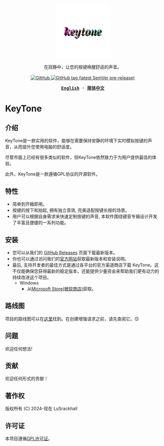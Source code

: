 <p align="center" style="text-align: center">
  <img src="./frontend/src/assets/img/KeyTone.png" width="35%"><br/>
</p>
<p align="center">
  在寂静中，让您的按键唤醒舒适的声音。
  <br/>
  <br/>
  <a href="https://github.com/LuSrackhall/KeyTone/blob/main/LICENSE">
    <img alt="GitHub" src="https://img.shields.io/github/license/LuSrackhall/KeyTone"/>
  </a>
  <a href="https://github.com/LuSrackhall/KeyTone/tags" rel="nofollow">
    <img alt="GitHub tag (latest SemVer pre-release)" src="https://img.shields.io/github/v/tag/LuSrackhall/KeyTone?include_prereleases&label=version"/>
  </a>
</p>

<div align="center">
<strong>
<samp>

[English](README.md) · [简体中文](README.zh-CN.md)

</samp>
</strong>
</div>

# KeyTone

## 介绍

KeyTone是一款实用的软件，能够在需要保持安静的环境下实时模拟按键的声音，从而提升您使用电脑的舒适度。

尽管市面上已经有很多类似的软件，但KeyTone依然致力于为用户提供最佳的体验。

此外，KeyTone是一款遵循GPL协议的开源软件。

## 特性

* 简单到开箱即用。
* 按键的按下和抬起, 拥有独立音效, 完美适配按键长按的场景。
* 用户可以根据自身需求来快速定制按键的声音, 本软件围绕键音专辑设计开发了丰富且便捷的一系列功能。

## 安装

* 您可以从我们的 [GitHub Releases](https://github.com/LuSrackhall/KeyTone/releases) 页面下载最新版本。
* 你也可以通过访问我们的[官方网站](https://keytone.xuanhall.com)获取最新版本和安装说明。
* 最后, 支持开发者的最佳方式是通过各平台的官方渠道商店下载 KeyTone。这不仅能确保您获得最新的稳定版本，还能提供少量资金来帮助我们更有动力的持续改进这个项目。
  * Windows
    * 从[Microsoft Store(微软商店)](https://apps.microsoft.com/store/detail/9NGKDXHPGJXD?cid=DevShareMCLPCS)获取。
<!-- ## 使用方法 

开箱即用 -->

## 路线图

项目的路线图可以在[这里](https://github.com/LuSrackhall/KeyTone/milestones)找到。在创建增强请求之前，请先查阅它。😊

## 问题

欢迎任何想法!

## 贡献

欢迎任何形式的贡献！
<!-- 请查看我们的贡献指南以了解详情。 -->

## 著作权

版权所有 (C) 2024-现在 LuSrackhall

## 许可证

本项目遵循[GPL许可证](https://github.com/LuSrackhall/KeyTone/blob/main/LICENSE)。

<!-- * 部分代码（如与 Steam API 相关的代码）因包含敏感信息而不在 GPL 许可范围内。这些代码将按照符合Steam平台要求的专有许可发布，用于商业用途。 -->